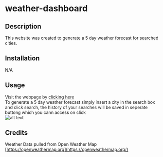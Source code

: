 # weather-dashboard
## Description
This website was created to generate a 5 day weather forecast for searched cities.

## Installation
N/A

## Usage
Visit the webpage by [clicking here](https://boomshakazulu.github.io/weather-dashboard/) <br>
To generate a 5 day weather forecast simply insert a city in the search box and click search, the history of your searches will be saved in seperate buttong which you cann access on click<br>
![alt text](https://github.com/boomshakazulu/weather-dashboard/blob/main/assets/images/weather.gif)

## Credits
Weather Data pulled from Open Weather Map<br>
[https://openweathermap.org](https://openweathermap.org/)
